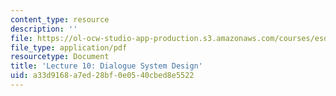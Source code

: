 ```yaml
---
content_type: resource
description: ''
file: https://ol-ocw-studio-app-production.s3.amazonaws.com/courses/esd-051j-engineering-innovation-and-design-fall-2012/a33d9168a7ed28bf0e0540cbed8e5522_MITESD_051JF12_Lec10.pdf
file_type: application/pdf
resourcetype: Document
title: 'Lecture 10: Dialogue System Design'
uid: a33d9168-a7ed-28bf-0e05-40cbed8e5522
---
```

